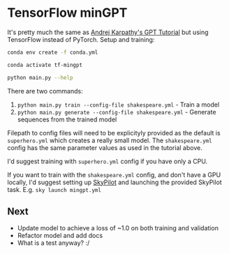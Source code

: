 # TensorFlow minGPT

It's pretty much the same as [Andrej Karpathy's GPT Tutorial](https://www.youtube.com/watch?v=kCc8FmEb1nY) but using TensorFlow instead of PyTorch. Setup and training:

```bash
conda env create -f conda.yml

conda activate tf-mingpt

python main.py --help
```

There are two commands:

1. `python main.py train --config-file shakespeare.yml` - Train a model
2. `python main.py generate --config-file shakespeare.yml` - Generate sequences from the trained model

Filepath to config files will need to be explicityly provided as the default is `superhero.yml` which creates a really small model. The `shakespeare.yml` config has the same parameter values as used in the tutorial above.

I'd suggest training with `superhero.yml` config if you have only a CPU.

If you want to train with the `shakespeare.yml` config, and don't have a GPU locally, I'd suggest setting up [SkyPilot](https://skypilot.readthedocs.io/en/latest/) and launching the provided SkyPilot task. E.g. `sky launch mingpt.yml`

## Next

- Update model to achieve a loss of ~1.0 on both training and validation
- Refactor model and add docs
- What is a test anyway? :/
